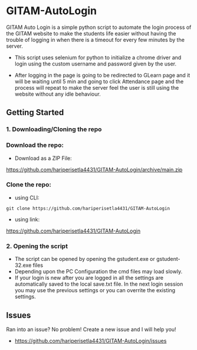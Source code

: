 # GITAM-AutoLogin

GITAM Auto Login is a simple python script to automate the login process of the GITAM website to make the students life easier without having the trouble of logging in when there is a timeout for every few minutes by the server. 

- This script uses selenium for python to initialize a chrome driver and login using the custom username and password given by the user. 

- After logging in the page is going to be redirected to GLearn page and it will be waiting until 5 min and going to click Attendance page and the process will repeat to make the server feel the user is still using the website without any idle behaviour.

## Getting Started

### 1. Downloading/Cloning the repo   
### Download the repo:
   - Download as a ZIP File:

https://github.com/hariperisetla4431/GITAM-AutoLogin/archive/main.zip

### Clone the repo:
   - using CLI:
```
git clone https://github.com/hariperisetla4431/GITAM-AutoLogin
```
   - using link:
                 
   https://github.com/hariperisetla4431/GITAM-AutoLogin
   
### 2. Opening the script
   - The script can be opened by opening the gstudent.exe or gstudent-32.exe files
   - Depending upon the PC Configuration the cmd files may load slowly.
   - If your login is new after you are logged in all the settings are automatically saved to the local save.txt file. In the next login session you may use the previous settings or you can overrite the existing settings.

## Issues
   Ran into an issue? No problem! Create a new issue and I will help you!
   
   - https://github.com/hariperisetla4431/GITAM-AutoLogin/issues

